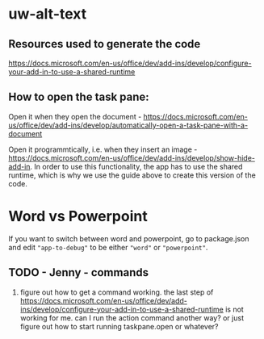 # uw-alt-text

## Resources used to generate the code
https://docs.microsoft.com/en-us/office/dev/add-ins/develop/configure-your-add-in-to-use-a-shared-runtime



## How to open the task pane:
Open it when they open the document - https://docs.microsoft.com/en-us/office/dev/add-ins/develop/automatically-open-a-task-pane-with-a-document

Open it programmtically, i.e. when they insert an image - https://docs.microsoft.com/en-us/office/dev/add-ins/develop/show-hide-add-in. In order to use this functionality, the app has to use the shared runtime, which is why we use the guide above to create this version of the code.

# Word vs Powerpoint
If you want to switch between word and powerpoint, go to package.json and edit `"app-to-debug"` to be either `"word"` or `"powerpoint"`.


## TODO - Jenny - commands
1. figure out how to get a command working. the last step of https://docs.microsoft.com/en-us/office/dev/add-ins/develop/configure-your-add-in-to-use-a-shared-runtime is not working for me. can I run the action command another way? or just figure out how to start running taskpane.open or whatever?